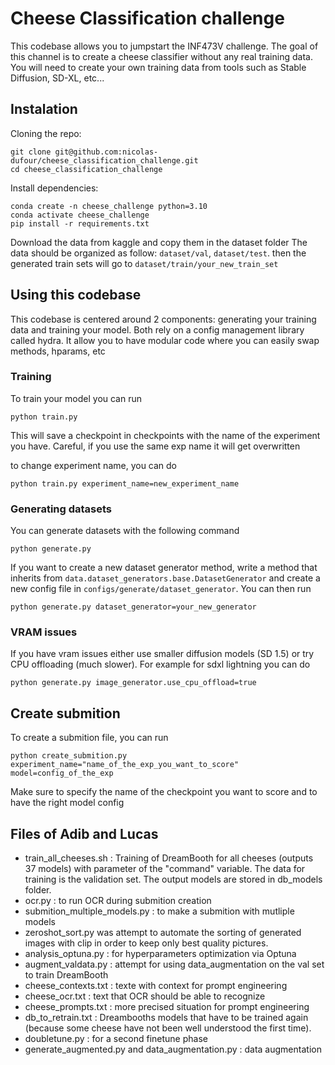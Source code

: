 # Cheese Classification challenge
This codebase allows you to jumpstart the INF473V challenge.
The goal of this channel is to create a cheese classifier without any real training data.
You will need to create your own training data from tools such as Stable Diffusion, SD-XL, etc...

## Instalation

Cloning the repo:
```
git clone git@github.com:nicolas-dufour/cheese_classification_challenge.git
cd cheese_classification_challenge
```
Install dependencies:
```
conda create -n cheese_challenge python=3.10
conda activate cheese_challenge
pip install -r requirements.txt
```

Download the data from kaggle and copy them in the dataset folder
The data should be organized as follow: ```dataset/val```, ```dataset/test```. then the generated train sets will go to ```dataset/train/your_new_train_set```

## Using this codebase
This codebase is centered around 2 components: generating your training data and training your model.
Both rely on a config management library called hydra. It allow you to have modular code where you can easily swap methods, hparams, etc

### Training

To train your model you can run 

```
python train.py
```

This will save a checkpoint in checkpoints with the name of the experiment you have. Careful, if you use the same exp name it will get overwritten

to change experiment name, you can do

```
python train.py experiment_name=new_experiment_name
```

### Generating datasets
You can generate datasets with the following command

```
python generate.py
```

If you want to create a new dataset generator method, write a method that inherits from `data.dataset_generators.base.DatasetGenerator` and create a new config file in `configs/generate/dataset_generator`.
You can then run

```
python generate.py dataset_generator=your_new_generator
```

### VRAM issues
If you have vram issues either use smaller diffusion models (SD 1.5) or try CPU offloading (much slower). For example for sdxl lightning you can do

```
python generate.py image_generator.use_cpu_offload=true
```

## Create submition
To create a submition file, you can run 
```
python create_submition.py experiment_name="name_of_the_exp_you_want_to_score" model=config_of_the_exp
```

Make sure to specify the name of the checkpoint you want to score and to have the right model config


## Files of Adib and Lucas

* train_all_cheeses.sh : Training of DreamBooth for all cheeses (outputs 37 models) with parameter of the "command" variable. The data for training is the validation set. The output models are stored in db_models folder.
* ocr.py : to run OCR during submition creation
* submition_multiple_models.py : to make a submition with mutliple models
* zeroshot_sort.py was attempt to automate the sorting of generated images with clip in order to keep only best quality pictures.
* analysis_optuna.py : for hyperparameters optimization via Optuna
* augment_valdata.py : attempt for using data_augmentation on the val set to train DreamBooth
* cheese_contexts.txt : texte with context for prompt engineering
* cheese_ocr.txt : text that OCR should be able to recognize
* cheese_prompts.txt : more precised situation for prompt engineering
* db_to_retrain.txt : Dreambooths models that have to be trained again (because some cheese have not been well understood the first time).
* doubletune.py : for a second finetune phase
* generate_augmented.py and data_augmentation.py : data augmentation
